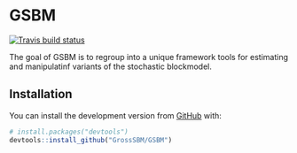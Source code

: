 
<!-- README.md is generated from README.Rmd. Please edit that file -->

# GSBM

<!-- badges: start -->

[![Travis build
status](https://travis-ci.com/GrossSBM/GSBM.svg?branch=master)](https://travis-ci.com/GrossSBM/GSBM)
<!-- badges: end -->

The goal of GSBM is to regroup into a unique framework tools for
estimating and manipulatinf variants of the stochastic blockmodel.

## Installation

You can install the development version from
[GitHub](https://github.com/) with:

``` r
# install.packages("devtools")
devtools::install_github("GrossSBM/GSBM")
```
